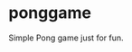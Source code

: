 # ponggame
Simple Pong game just for fun.
  
<!DOCTYPE html>
<html lang="en">
<head>
    <meta charset="UTF-8">
    <title>Simple Pong Game</title>
    <link rel="stylesheet" href="style.css">
</head>
<body>
    <canvas id="pong" width="800" height="500"></canvas>
    <script src="script.js"></script>
</body>
</html>
